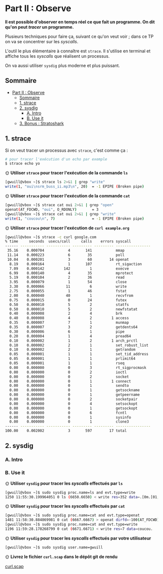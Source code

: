 
# Part II : Observe

**Il est possible d'observer en temps réel ce que fait un programme. On dit qu'on peut *tracer* un programme.**

Plusieurs techniques pour faire ça, suivant ce qu'on veut voir ; dans ce TP on va se concentrer sur les *syscalls*.

L'outil le plus élémentaire à connaître est `strace`. Il s'utilise en terminal et affiche tous les *syscalls*  que réalisent un processus.

On va aussi utiliser `sysdig` plus moderne et plus puissant.

## Sommaire

- [Part II : Observe](#part-ii--observe)
  - [Sommaire](#sommaire)
  - [1. strace](#1-strace)
  - [2. sysdig](#2-sysdig)
    - [A. Intro](#a-intro)
    - [B. Use it](#b-use-it)
  - [3. Bonus : Stratoshark](#3-bonus--stratoshark)

## 1. strace

Si on veut tracer un processus avec `strace`, c'est comme ça :

```bash
# pour tracer l'exécution d'un echo par exemple
$ strace echo yo
```

🌞 **Utiliser `strace` pour tracer l'exécution de la commande `ls`**

```sh
[gwuill@vbox ~]$ strace ls 2>&1 | grep "write"
write(1, "oui\nsrm_buss_ii.mp3\n", 20)  = -1 EPIPE (Broken pipe)
```

🌞 **Utiliser `strace` pour tracer l'exécution de la commande `cat`**

```sh
[gwuill@vbox ~]$ strace cat oui 2>&1 | grep "open"
openat(AT_FDCWD, "oui", O_RDONLY)       = 3
[gwuill@vbox ~]$ strace cat oui 2>&1 | grep "write"
write(1, "coucou\n", 7)                 = -1 EPIPE (Broken pipe)
```

🌞 **Utiliser `strace` pour tracer l'exécution de `curl example.org`**

```sh
[gwuill@vbox ~]$ strace -c curl google.com
% time     seconds  usecs/call     calls    errors syscall
------ ----------- ----------- --------- --------- ----------------
 35.16    0.000704           4       141           mmap
 11.14    0.000223           6        35           poll
 10.04    0.000201           3        60        14 openat
  8.19    0.000164           1       107           rt_sigaction
  7.09    0.000142         142         1           execve
  6.99    0.000140           4        35           mprotect
  5.19    0.000104           2        36           read
  3.95    0.000079           1        54           close
  3.30    0.000066          11         6           write
  2.75    0.000055           1        46           fstat
  2.00    0.000040          40         1           recvfrom
  0.75    0.000015           0        24           futex
  0.50    0.000010           5         2           statfs
  0.50    0.000010           5         2           newfstatat
  0.40    0.000008           2         4           brk
  0.40    0.000008           4         2         1 access
  0.35    0.000007           7         1           munmap
  0.35    0.000007           3         2           getdents64
  0.30    0.000006           6         1           pipe
  0.20    0.000004           1         4           pread64
  0.10    0.000002           1         2         1 arch_prctl
  0.10    0.000002           2         1           set_robust_list
  0.10    0.000002           2         1           getrandom
  0.05    0.000001           1         1           set_tid_address
  0.05    0.000001           1         1           prlimit64
  0.05    0.000001           1         1           rseq
  0.00    0.000000           0         3           rt_sigprocmask
  0.00    0.000000           0         2           ioctl
  0.00    0.000000           0         2           socket
  0.00    0.000000           0         1         1 connect
  0.00    0.000000           0         1           sendto
  0.00    0.000000           0         1           getsockname
  0.00    0.000000           0         1           getpeername
  0.00    0.000000           0         2           socketpair
  0.00    0.000000           0         4           setsockopt
  0.00    0.000000           0         1           getsockopt
  0.00    0.000000           0         6           fcntl
  0.00    0.000000           0         1           sysinfo
  0.00    0.000000           0         1           clone3
------ ----------- ----------- --------- --------- ----------------
100.00    0.002002           3       597        17 total
```
## 2. sysdig

### A. Intro


### B. Use it

🌞 **Utiliser `sysdig` pour tracer les *syscalls*  effectués par `ls`**

```sh
[gwuill@vbox ~]$ sudo sysdig proc.name=ls and evt.type=write
1250 11:55:30.199964051 0 ls (6650.6650) < write res=352 data=.[0m.[01;34mafs.[0m  .[01;36mbin.[0m  .[01;34mboot.[0m  .[01;34mdev.[0m  .[01;34
```

🌞 **Utiliser `sysdig` pour tracer les *syscalls*  effectués par `cat`**

```sh
[gwuill@vbox ~]$ sudo sysdig proc.name=cat and evt.type=openat
1481 11:58:30.884869981 0 cat (6667.6667) > openat dirfd=-100(AT_FDCWD) name=oui(/home/gwuill/oui) flags=1(O_RDONLY) mode=0
[gwuill@vbox ~]$ sudo sysdig proc.name=cat and evt.type=write
1196 11:59:28.178268799 0 cat (6671.6671) < write res=7 data=coucou.
```

🌞 **Utiliser `sysdig` pour tracer les *syscalls*  effectués par votre utilisateur**

```sh
[gwuill@vbox ~]$ sudo sysdig user.name=gwuill
```


🌞 **Livrez le fichier `curl.scap` dans le dépôt git de rendu**

[curl.scap](curl.scap)